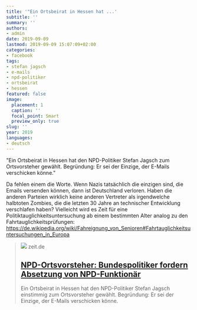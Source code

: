 ```yaml
---
title: '"Ein Ortsbeirat in Hessen hat ...'
subtitle: ''
summary: ''
authors:
- admin
date: 2019-09-09
lastmod: 2019-09-09 15:07:09+02:00
categories:
- facebook
tags:
- stefan jagsch
- e-mails
- npd-politiker
- ortsbeirat
- hessen
featured: false
image:
  placement: 1
  caption: ''
  focal_point: Smart
  preview_only: true
slug: ''
year: 2019
languages:
- deutsch
---
```


"Ein Ortsbeirat in Hessen hat den NPD-Politiker Stefan Jagsch zum Ortsvorsteher gewählt. Begründung: Er sei der Einzige, der E-Mails verschicken könne."

Da fehlen einem die Worte. Wenn Nazis tatsächlich die einzigen sind, die Emails versenden können, dann ist Deutschland verloren. Haben die anderen Parteien wirklich keine anderen Vertreter als irgendwelche halbtoten Zombies, die die letzten 30 Jahre an technischer Entwicklung verschlafen haben? Vielleicht wird es Zeit für eine Politiktauglichkeitsuntersuchung ab einem bestimmten Alter analog zu den Fahrtauglichkeitsprüfungen: https://de.wikipedia.org/wiki/Fahreignung_von_Senioren#Fahrtauglichkeitsuntersuchungen_in_Europa
> [![](https://img.zeit.de/administratives/sharing/fallback-image/wide__1300x731)](https://www.zeit.de/politik/deutschland/2019-09/hessen-npd-stefan-jagsch-wahl-ortsvorsteher-erklaerung)
> zeit.de
> ## [NPD-Ortsvorsteher: Bundespolitiker fordern Absetzung von NPD-Funktionär ](https://www.zeit.de/politik/deutschland/2019-09/hessen-npd-stefan-jagsch-wahl-ortsvorsteher-erklaerung)
>
>Ein Ortsbeirat in Hessen hat den NPD-Politiker Stefan Jagsch einstimmig zum Ortsvorsteher gewählt. Begründung: Er sei der Einzige, der E-Mails verschicken könne.